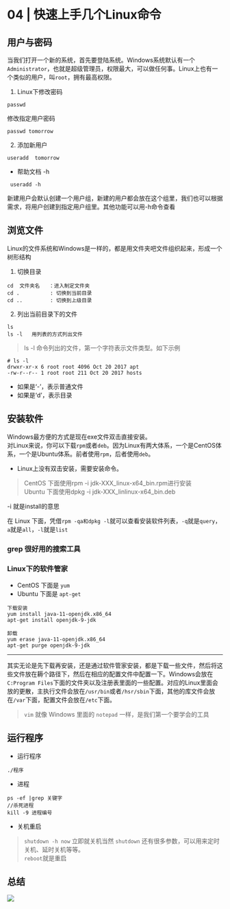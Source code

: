 # 04 | 快速上手几个Linux命令

## 用户与密码

当我们打开一个新的系统，首先要登陆系统。Windows系统默认有一个`Administrator`，也就是超级管理员，权限最大，可以做任何事。Linux上也有一个类似的用户，叫`root`，拥有最高权限。

1. Linux下修改密码

```
passwd 
```
修改指定用户密码

```
passwd tomorrow
```

2. 添加新用户
```
useradd  tomorrow
```

* 帮助文档  -h
```
 useradd -h
```
新建用户会默认创建一个用户组，新建的用户都会放在这个组里，我们也可以根据需求，将用户创建到指定用户组里。其他功能可以用-h命令查看

## 浏览文件

Linux的文件系统和Windows是一样的，都是用文件夹吧文件组织起来，形成一个树形结构

1. 切换目录   
```
cd  文件夹名   ：进入制定文件夹
cd .          : 切换到当前目录
cd ..         : 切换到上级目录
```

2. 列出当前目录下的文件
```
ls
ls -l   用列表的方式列出文件
```

> ls -l 命令列出的文件，第一个字符表示文件类型。如下示例
```
# ls -l
drwxr-xr-x 6 root root 4096 Oct 20 2017 apt
-rw-r--r-- 1 root root 211 Oct 20 2017 hosts
```
* 如果是‘-’，表示普通文件
* 如果是‘d’，表示目录

## 安装软件 

Windows最方便的方式是现在exe文件双击直接安装。</br>
对Linux来说，你可以下载`rpm`或者`deb`。因为Linux有两大体系，一个是CentOS体系，一个是Ubuntu体系。前者使用`rpm`，后者使用`deb`。

* Linux上没有双击安装，需要安装命令。

> CentOS 下面使用rpm -i jdk-XXX_linux-x64_bin.rpm进行安装</br>
> Ubuntu 下面使用dpkg -i jdk-XXX_linlinux-x64_bin.deb

-i 就是install的意思

在 Linux 下面，凭借`rpm -qa和dpkg -l`就可以查看安装软件列表，`-q`就是`query`，`a`就是`all`，`-l`就是`list`

### grep 很好用的搜索工具 

### Linux下的软件管家 
* CentOS 下面是 `yum`</br>
* Ubuntu 下面是 `apt-get`

```
下载安装
yum install java-11-openjdk.x86_64
apt-get install openjdk-9-jdk
```
```
卸载
yum erase java-11-openjdk.x86_64
apt-get purge openjdk-9-jdk
```
**** 
其实无论是先下载再安装，还是通过软件管家安装，都是下载一些文件，然后将这些文件放在耨个路径下，然后在相应的配置文件中配置一下。Windows会放在`C:Program Files`下面的文件夹以及注册表里面的一些配置。对应的Linux里面会放的更散，主执行文件会放在`/usr/bin`或者`/hsr/sbin`下面，其他的库文件会放在`/var`下面，配置文件会放在`/etc`下面。

> `vim` 就像 Windows 里面的 `notepad` 一样，是我们第一个要学会的工具

## 运行程序
* 运行程序
```
./程序
```
*  进程
```
ps -ef |grep 关键字
//杀死进程
kill -9 进程编号
```
* 关机重启
>`shutdown -h now` 立即就关机当然 `shutdown` 还有很多参数，可以用来定时关机、延时关机等等。</br>
> `reboot`就是重启


## 总结
![](https://static001.geekbang.org/resource/image/88/e5/8855bb645d8ecc35c80aa89cde5d16e5.jpg)